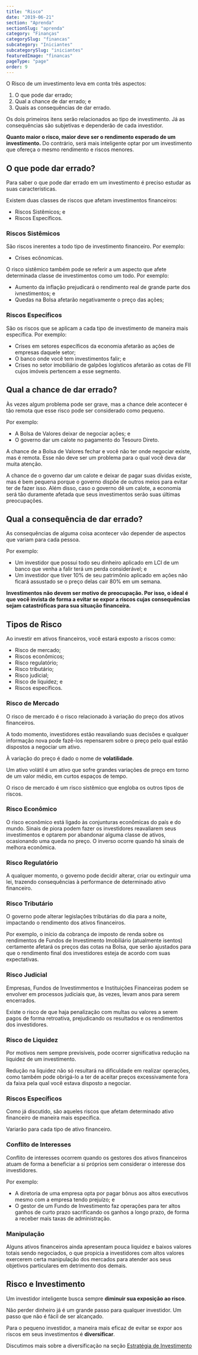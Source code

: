 ```yaml
---
title: "Risco"
date: "2019-06-21"
section: "Aprenda"
sectionSlug: "aprenda"
category: "Finanças"
categorySlug: "financas"
subcategory: "Iniciantes"
subcategorySlug: "iniciantes"
featuredImage: "financas"
pageType: "page"
order: 9
---
```


O Risco de um investimento leva em conta três aspectos:

1. O que pode dar errado;
2. Qual a chance de dar errado; e
3. Quais as consequências de dar errado.

Os dois primeiros itens serão relacionados ao tipo de investimento. Já as consequências são subjetivas e dependerão de cada investidor.

**Quanto maior o risco, maior deve ser o rendimento esperado de um investimento.** Do contrário, será mais inteligente optar por um investimento que ofereça o mesmo rendimento e riscos menores.

## O que pode dar errado?

Para saber o que pode dar errado em um investimento é preciso estudar as suas características.

Existem duas classes de riscos que afetam investimentos financeiros:

- Riscos Sistêmicos; e
- Riscos Específicos.

### Riscos Sistêmicos

São riscos inerentes a todo tipo de investimento financeiro. Por exemplo:

- Crises ecônomicas.

O risco sistêmico também pode se referir a um aspecto que afete determinada classe de investimentos como um todo. Por exemplo:

- Aumento da inflação prejudicará o rendimento real de grande parte dos ivnestimentos; e
- Quedas na Bolsa afetarão negativamente o preço das ações;

### Riscos Específicos

São os riscos que se aplicam a cada tipo de investimento de maneira mais específica. Por exemplo:

- Crises em setores específicos da economia afetarão as ações de empresas daquele setor;
- O banco onde você tem investimentos falir; e
- Crises no setor imobiliário de galpões logísticos afetarão as cotas de FII cujos imóveis pertencem a esse segmento.

## Qual a chance de dar errado?

Às vezes algum problema pode ser grave, mas a chance dele acontecer é tão remota que esse risco pode ser considerado como pequeno.

Por exemplo:

- A Bolsa de Valores deixar de negociar ações; e
- O governo dar um calote no pagamento do Tesouro Direto.

A chance de a Bolsa de Valores fechar e você não ter onde negociar existe, mas é remota. Esse não deve ser um problema para o qual você deva dar muita atenção.

A chance de o governo dar um calote e deixar de pagar suas dívidas existe, mas é bem pequena porque o governo dispõe de outros meios para evitar ter de fazer isso. Além disso, caso o governo dê um calote, a economia será tão duramente afetada que seus investimentos serão suas últimas preocupações.

## Qual a consequência de dar errado?

As consequências de alguma coisa acontecer vão depender de aspectos que variam para cada pessoa.

Por exemplo:

- Um investidor que possui todo seu dinheiro aplicado em LCI de um banco que venha a falir terá um perda considerável; e
- Um investidor que tiver 10% de seu patrimônio aplicado em ações não ficará assustado se o preço delas cair 80% em um semana.

**Investimentos não devem ser motivo de preocupação. Por isso, o ideal é que você invista de forma a evitar se expor a riscos cujas consequências sejam catastróficas para sua situação financeira.**

## Tipos de Risco

Ao investir em ativos financeiros, você estará exposto a riscos como:
- Risco de mercado;
- Riscos econômicos;
- Risco regulatório;
- Risco tributário;
- Risco judicial;
- Risco de liquidez; e
- Riscos específicos.


### Risco de Mercado

O risco de mercado é o risco relacionado à variação do preço dos ativos financeiros.

A todo momento, investidores estão reavaliando suas decisões e qualquer informação nova pode fazê-los repensarem sobre o preço pelo qual estão dispostos a negociar um ativo.

À variação do preço é dado o nome de **volatilidade**.

Um ativo volátil é um ativo que sofre grandes variações de preço em torno de um valor médio, em curtos espaços de tempo.

O risco de mercado é um risco sistêmico que engloba os outros tipos de riscos.

### Risco Econômico
O risco econômico está ligado às conjunturas econômicas do país e do mundo. Sinais de piora podem fazer os investidores reavaliarem seus investimentos e optarem por abandonar alguma classe de ativos, ocasionando uma queda no preço. O inverso ocorre quando há sinais de melhora econômica.

### Risco Regulatório
A qualquer momento, o governo pode decidir alterar, criar ou extinguir uma lei, trazendo consequências à performance de determinado ativo financeiro. 

### Risco Tributário
O governo pode alterar legislações tributárias do dia para a noite, impactando o rendimento dos ativos financeiros.

Por exemplo, o início da cobrança de imposto de renda sobre os rendimentos de Fundos de Investimento Imobiliário (atualmente isentos) certamente afetará os preços das cotas na Bolsa, que serão ajustados para que o rendimento final dos investidores esteja de acordo com suas expectativas.

### Risco Judicial
Empresas, Fundos de Investimmentos e Instituições Financeiras podem se envolver em processos judiciais que, às vezes, levam anos para serem encerrados. 

Existe o risco de que haja penalização com multas ou valores a serem pagos de forma retroativa, prejudicando os resultados e os rendimentos dos investidores.

### Risco de Liquidez

Por motivos nem sempre previsíveis, pode ocorrer significativa redução na liquidez de um investimento.

Redução na liquidez não só resultará na dificuldade em realizar operações, como também pode obrigá-lo a ter de aceitar preços excessivamente fora da faixa pela qual você estava disposto a negociar.

### Riscos Específicos

Como já discutido, são aqueles riscos que afetam determinado ativo financeiro de maneira mais específica.

Variarão para cada tipo de ativo financeiro.

### Conflito de Interesses

Conflito de interesses ocorrem quando os gestores dos ativos financeiros atuam de forma  a beneficiar a si próprios sem considerar o interesse dos investidores.

Por exemplo:

- A diretoria de uma empresa opta por pagar bônus aos altos executivos mesmo com a empresa tendo prejuízo; e
- O gestor de um Fundo de Investimento faz operações para ter altos ganhos de curto prazo sacrificando os ganhos a longo prazo, de forma a receber mais taxas de administração.

### Manipulação

Alguns ativos financeiros ainda apresentam pouca liquidez e baixos valores totais sendo negociados, o que propicia a investidores com altos valores exercerem certa manipulação dos mercados para atender aos seus objetivos particulares em detrimento dos demais.

## Risco e Investimento

Um investidor inteligente busca sempre **diminuir sua exposição ao risco**. 

Não perder dinheiro já é um grande passo para qualquer investidor. Um passo que não é fácil de ser alcançado.

Para o pequeno investidor, a maneira mais eficaz de evitar se expor aos riscos em seus investimentos é **diversificar**.

Discutimos mais sobre a diversificação na seção  [Estratégia de Investimento](/aprenda/financas/estrategia)
